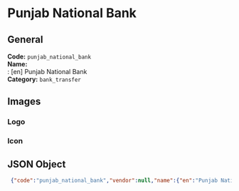 # Punjab National Bank 
## General 
**Code:** `punjab_national_bank`  
**Name:**  
:	[en] Punjab National Bank  
**Category:** `bank_transfer`  
## Images 
### Logo 
### Icon 
## JSON Object 
```json
 {"code":"punjab_national_bank","vendor":null,"name":{"en":"Punjab National Bank"},"description":null,"countries":null,"category":"bank_transfer"}```  
